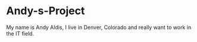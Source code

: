 # Andy-s-Project
My name is Andy Aldis, I live in Denver, Colorado and really want to work in the IT field.
